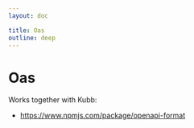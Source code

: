 ```yaml
---
layout: doc

title: Oas
outline: deep
---
```


# Oas


Works together with Kubb:
- https://www.npmjs.com/package/openapi-format
